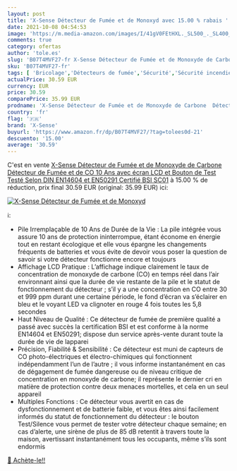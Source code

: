 ```yaml
---
layout: post
title: 'X-Sense Détecteur de Fumée et de Monoxyd avec 15.00 % rabais '
date: 2021-10-08 04:54:53
image: 'https://m.media-amazon.com/images/I/41gV0FEtHXL._SL500_._SL400_.jpg'
comments: true
category: ofertas
author: 'tole.es'
slug: 'B07T4MVF27-fr X-Sense Détecteur de Fumée et de Monoxyde de Carbone...'
sku: 'B07T4MVF27-fr'
tags: [ 'Bricolage','Détecteurs de fumée','Sécurité','Sécurité incendie','x-sense', ]
actualPrice: 30.59 EUR
currency: EUR
price: 30.59
comparePrice: 35.99 EUR
prodname: 'X-Sense Détecteur de Fumée et de Monoxyde de Carbone  Détecteur de Fumée et de CO 10 Ans  avec écran LCD et Bouton de Test  Testé Selon DIN EN14604 et EN50291  Certifié BSI  SC01'
country: 'fr'
flag: '🇫🇷'
brand: 'X-Sense'
buyurl: 'https://www.amazon.fr/dp/B07T4MVF27/?tag=tolees0d-21'
descuento: '15.00'
average: '30.59'
---
```


C'est en vente [X-Sense Détecteur de Fumée et de Monoxyde de Carbone  Détecteur de Fumée et de CO 10 Ans  avec écran LCD et Bouton de Test  Testé Selon DIN EN14604 et EN50291  Certifié BSI  SC01](https://www.amazon.fr/dp/B07T4MVF27/?tag=tolees0d-21)  à  15.00 % de réduction, prix final  30.59 EUR (original: 35.99 EUR) ici:

[![X-Sense Détecteur de Fumée et de Monoxyd](https://m.media-amazon.com/images/I/41gV0FEtHXL._SL500_._SL400_.jpg)](https://www.amazon.fr/dp/B07T4MVF27/?tag=tolees0d-21)

ℹ️:

- Pile Irremplaçable de 10 Ans de Durée de la Vie : La pile intégrée vous assure 10 ans de protection ininterrompue, étant économe en énergie tout en restant écologique et elle vous épargne les changements fréquents de batteries et vous évite de devoir vous poser la question de savoir si votre détecteur fonctionne encore et toujours
- Affichage LCD Pratique : L’affichage indique clairement le taux de concentration de monoxyde de carbone (CO) en temps réel dans l’air environnant ainsi que la durée de vie restante de la pile et le statut de fonctionnement du détecteur ; s’il y a une concentration en CO entre 30 et 999 ppm durant une certaine période, le fond d’écran va s’éclairer en bleu et le voyant LED va clignoter en rouge 4 fois toutes les 5,8 secondes
- Haut Niveau de Qualité : Ce détecteur de fumée de première qualité a passé avec succès la certification BSI et est conforme à la norme EN14604 et EN50291; dispose dun service après-vente durant toute la durée de vie de lapparei
- Précision, Fiabilité & Sensibilité : Ce détecteur est muni de capteurs de CO photo-électriques et électro-chimiques qui fonctionnent indépendamment l’un de l’autre ; il vous informe instantanément en cas de dégagement de fumée dangereuse ou de niveau critique de concentration en monoxyde de carbone; il représente le dernier cri en matière de protection contre deux menaces mortelles, et cela en un seul appareil
- Multiples Fonctions : Ce détecteur vous avertit en cas de dysfonctionnement et de batterie faible, et vous êtes ainsi facilement informés du statut de fonctionnement du détecteur : le bouton Test/Silence vous permet de tester votre détecteur chaque semaine; en cas d’alerte, une sirène de plus de 85 dB retentit à travers toute la maison, avertissant instantanément tous les occupants, même s’ils sont endormis

[🛒 Achète-le!!](https://www.amazon.fr/dp/B07T4MVF27/?tag=tolees0d-21)
